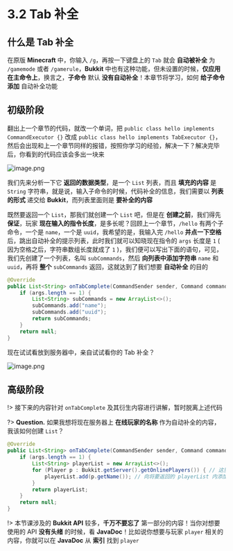 # 3.2 Tab 补全

## 什么是 Tab 补全

在原版 **Minecraft** 中，你输入 `/g`，再按一下键盘上的 `Tab` 就会 **自动被补全** 为 `/gamemode` 或者 `/gamerule`，**Bukkit** 中也有这种功能，但未设置的时候，**仅应用在主命令上**，换言之，**子命令** 默认 **没有自动补全**！本章节将学习，如何 **给子命令添加** 自动补全功能

## 初级阶段

翻出上一个章节的代码，就改一个单词，把 `public class hello implements CommandExecutor {}` 改成 `public class hello implements TabExecutor {}`，然后会出现和上一个章节同样的报错，按照你学习的经验，解决一下？解决完毕后，你看到的代码应该会多出一块来

![image.png](https://i.loli.net/2020/07/24/YuSDxKn2UHqzbAg.png)

我们先来分析一下它 **返回的数据类型**，是一个 `List` 列表，而且 **填充的内容** 是 `String` 字符串，就是说，输入子命令的时候，代码补全的信息，我们需要以 **列表的形式** 递交给 **Bukkit**，而列表里面则是 **要补全的内容**

既然要返回一个 `List`，那我们就创建一个 `List` 吧，但是在 **创建之前**，我们得先 **保证**，玩家 **现在输入的指令长度**，是多长呢？回顾上一个章节，`/hello` 有两个子命令，一个是 `name`，一个是 `uuid`，我希望的是，我输入完 `/hello` **并点一下空格** 后，跳出自动补全的提示列表，此时我们就可以知晓现在指令的 `args` 长度是 `1` ( 因为空格之后，字符串数组长度就成了 `1` )，我们便可以写出下面的语句，可见，我们先创建了一个列表，名叫 `subCommands`，然后 **向列表中添加字符串** `name` 和 `uuid`，再将 **整个** `subCommands` 返回，这就达到了我们想要 **自动补全** 的目的

```Java
@Override
public List<String> onTabComplete(CommandSender sender, Command command, String alias, String[] args) {
    if (args.length == 1) {
        List<String> subCommands = new ArrayList<>();
        subCommands.add("name");
        subCommands.add("uuid");
        return subCommands;
    }
    return null;
}
```

现在试试看放到服务器中，亲自试试看你的 Tab 补全？

![image.png](https://i.loli.net/2020/07/24/kfw8tFTj7NCJOeV.png)

## 高级阶段

!> 接下来的内容针对 `onTabComplete` 及其衍生内容进行讲解，暂时脱离上述代码

?> **Question.** 如果我想将现在服务器上 **在线玩家的名称** 作为自动补全的内容，我该如何创建 `List`？

```Java
@Override
public List<String> onTabComplete(CommandSender sender, Command command, String alias, String[] args) {
    if (args.length == 1) {
        List<String> playerList = new ArrayList<>();
        for (Player p : Bukkit.getServer().getOnlinePlayers()) { // 这里使用了增强型 for 循环，以此遍历 Bukkit.getServer.getOnlinePlayers 数组内的内容
            playerList.add(p.getName()); // 向将要返回的 playerList 内添加玩家名
        }
        return playerList;
    }
    return null;
}
```

!> 本节课涉及的 **Bukkit API** 较多，**千万不要忘了** 第一部分的内容！当你对想要使用的 API **没有头绪** 的时候，看 **JavaDoc**！比如说你想要与玩家 `player` 相关的内容，你就可以在 **JavaDoc** 从 **索引** 找到 `player`